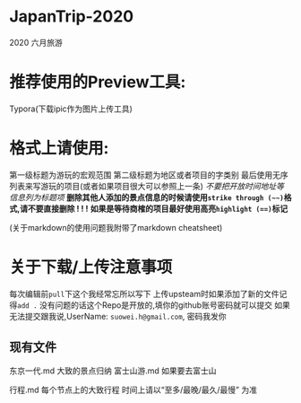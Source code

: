 # JapanTrip-2020
2020 六月旅游 

# 推荐使用的Preview工具: 
  Typora(下载ipic作为图片上传工具)

# 格式上请使用:
  第一级标题为游玩的宏观范围
  第二级标题为地区或者项目的字类别
  最后使用无序列表来写游玩的项目(或者如果项目很大可以参照上一条)
  *不要把开放时间地址等信息列为标题项*
  **删除其他人添加的景点信息的时候请使用`strike through (~~)`格式,请不要直接删除 ! ! !**
  **如果是等待商榷的项目最好使用高亮`highlight (==)`标记**
  
(关于markdown的使用问题我附带了markdown cheatsheet)

# 关于下载/上传注意事项
  每次编辑前`pull`下这个我经常忘所以写下
  上传upsteam时如果添加了新的文件记得`add .`
  没有问题的话这个Repo是开放的,填你的github账号密码就可以提交
  如果无法提交跟我说,UserName: `suowei.h@gmail.com`, 密码我发你

## 现有文件
  东京一代.md 
    大致的景点归纳
  富士山游.md 
    如果要去富士山
  
  行程.md 
    每个节点上的大致行程
    时间上请以“至多/最晚/最久/最慢” 为准


